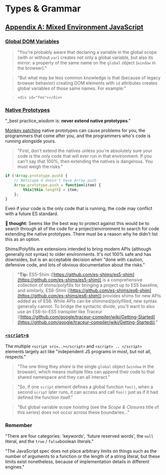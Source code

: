 # Types & Grammar

## [Appendix A: Mixed Environment JavaScript](https://github.com/getify/You-Dont-Know-JS/blob/1st-ed/types%20%26%20grammar/apA.md#appendix-a-mixed-environment-javascript)


### [Global DOM Variables](https://github.com/getify/You-Dont-Know-JS/blob/1st-ed/types%20%26%20grammar/apA.md#global-dom-variables)

>"You're probably aware that declaring a variable in the global scope (with or without `var`) creates not only a global variable, but also its mirror: a property of the same name on the `global` object (`window` in the browser)."

>"But what may be less common knowledge is that (because of legacy browser behavior) creating DOM elements with `id` attributes creates global variables of those same names. For example:"

>`<div id="foo"></div>`

### [Native Prototypes](https://github.com/getify/You-Dont-Know-JS/blob/1st-ed/types%20%26%20grammar/apA.md#native-prototypes)

"_best practice_wisdom is: **never extend native prototypes**."

[Monkey patching](https://en.wikipedia.org/wiki/Monkey_patch) native prototypes can cause problems for you, the programmers that come after you, and the programmers who's code is running alongside yours.

> "First, don't extend the natives unless you're absolutely sure your code is the only code that will ever run in that environment. If you can't say that 100%, then extending the natives is dangerous. You must weigh the risks."

```js
if (!Array.prototype.push) {
	// Netscape 4 doesn't have Array.push
	Array.prototype.push = function(item) {
		this[this.length] = item;
	};
}
```

Even if your code is the only code that is running, the code may conflict with a future ES standard.

**🤔 thought:** Seems like the best way to protect against this would be to search through all of the code for a project/environment to search for code extending the native prototypes. There must be a reason why he didn't list this as an option.


Shims/Polyfills are extensions intended to bring modern APIs (although generally not syntax) to older environments. It's not 100% safe and has downsides, but is an acceptable decision when "done with caution, defensive code, and lots of obvious documentation about the risks."

>"**Tip:** ES5-Shim ([https://github.com/es-shims/es5-shim](https://github.com/es-shims/es5-shim)) is a comprehensive collection of shims/polyfills for bringing a project up to ES5 baseline, and similarly, ES6-Shim ([https://github.com/es-shims/es6-shim](https://github.com/es-shims/es6-shim)) provides shims for new APIs added as of ES6. While APIs can be shimmed/polyfilled, new syntax generally cannot. To bridge the syntactic divide, you'll want to also use an ES6-to-ES5 transpiler like Traceur ([https://github.com/google/traceur-compiler/wiki/Getting-Started](https://github.com/google/traceur-compiler/wiki/Getting-Started))."

### [`<script>`s](https://github.com/getify/You-Dont-Know-JS/blob/1st-ed/types%20%26%20grammar/apA.md#scripts)

The multiple `<script src=..></script>` and `<script> .. </script>` elements largely act like "independent JS programs in most, but not all, respects."

>"The one thing they _share_ is the single `global` object (`window` in the browser), which means multiple files can append their code to that shared namespace and they can all interact."

>"So, if one `script` element defines a global function `foo()`, when a second `script` later runs, it can access and call `foo()` just as if it had defined the function itself."

>"But global variable scope _hoisting_ (see the _Scope & Closures_ title of this series) does not occur across these boundaries…"


### Remember

"There are four categories: 'keywords', 'future reserved words', the `null` literal, and the `true` / `false`boolean literals."

"The JavaScript spec does not place arbitrary limits on things such as the number of arguments to a function or the length of a string literal, but these limits exist nonetheless, because of implementation details in different engines."
